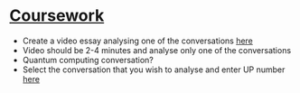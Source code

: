 # [Coursework](https://docs.google.com/document/d/14o-1UvoOQm8jW0NRu11WdLyxb_4CFu0tcGfrLPElEbc/edit)

- Create a video essay analysing one of the conversations [here](https://docs.google.com/document/d/16YtsXV18uCas_4lYF6iyunKpHXMBn7hJUZs0_hatHUE/edit)
- Video should be 2-4 minutes and analyse only one of the conversations
- Quantum computing conversation?
- Select the conversation that you wish to analyse and enter UP number [here](https://docs.google.com/spreadsheets/d/1O8reO89zD4Xvk5nRliqsdJjxHpc_k9wR-VOc9KjuoI8/edit?pli=1#gid=0)